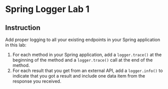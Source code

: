 # Spring Logger Lab 1

## Instruction

Add proper logging to all your existing endpoints in your Spring
application in this lab:

1. For each method in your Spring application, add a `logger.trace()` at the
   beginning of the method and a `logger.trace()` call at the end of the method.
2. For each result that you get from an external API, add a `logger.info()` to
   indicate that you got a result and include one data item from the response
   you received.